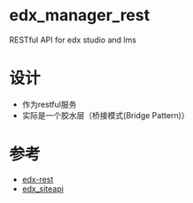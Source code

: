 # edx_manager_rest
RESTful API   for edx studio  and lms

# 设计
*  作为restful服务
*  实际是一个胶水层（桥接模式(Bridge Pattern)）


# 参考
*  [edx-rest](https://github.com/pmitros/edx-rest/)
*  [edx_siteapi](https://github.com/wwj718/edx_siteapi)
